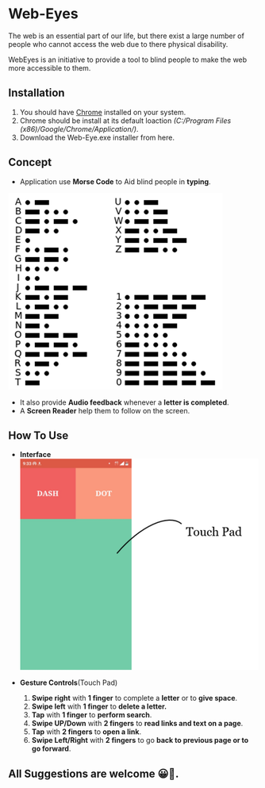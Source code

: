 # Web-Eyes
The web is an essential part of our life, but there exist a large number of people who cannot access the web due to there physical disability.

WebEyes is an initiative to provide a tool to blind people to make the web more accessible to them.

## Installation
1. You should have [Chrome](https://www.google.com/intl/en_uk/chrome/) installed on your system.
2. Chrome should be install at its default loaction *(C:/Program Files (x86)/Google/Chrome/Application/)*.
3. Download the Web-Eye.exe installer from here.

## Concept
* Application use **Morse Code** to Aid blind people in **typing**.

![Morse Code](/static/morse.png)

* It also provide **Audio feedback** whenever a **letter is completed**.
* A **Screen Reader** help them to follow on the screen.

## How To Use
* **Interface**
![Remote](/static/remote.png)

* **Gesture Controls**(Touch Pad)
    1. **Swipe right** with **1 finger** to complete a **letter** or to **give space**.
    2. **Swipe left** with **1 finger** to **delete a letter.**
    3. **Tap** with **1 finger** to **perform search**.
    4. **Swipe UP/Down** with **2 fingers** to **read links and text on a page**.
    5. **Tap** with **2 fingers** to **open a link**.
    6. **Swipe Left/Right** with **2 fingers** to go **back to previous page or to go forward**.

## All Suggestions are welcome 😀🌈. 
